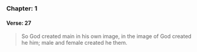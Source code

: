 ### Chapter: 1
#### Verse: 27
> So God created main in his own image, in the image of God created he him; male and female created he them.